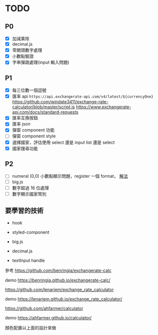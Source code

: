 # TODO

## P0

- [x] 加減乘除
- [x] decimal.js
- [x] 零開頭數字處理
- [x] 小數點驗證
- [x] 字串彈跳處理(input 輸入問題)

## P1

- [x] 每三位數一個逗號
- [x] 匯率 api `https://api.exchangerate-api.com/v4/latest/${currencyOne}` https://github.com/windate3411/exchange-rate-calculator/blob/master/script.js
      https://www.exchangerate-api.com/docs/standard-requests
- [x] 匯率互換按鈕
- [x] 匯率 json
- [x] 彈窗 component 功能
- [ ] 彈窗 component style
- [x] 選擇國家，評估使用 select 還是 input list 還是 select
- [x] 國家搜尋功能

## P2

- [ ] numeral (0,0) 小數點顯示問題，register 一個 format， [解法](https://stackoverflow.com/questions/63503163/custom-format-in-numeral-js-negative-number-20-to-be-20)
- [ ] big.js
- [ ] 數字超過 16 位處理
- [ ] 數字顯示國家幣別

## 要學習的技術

- hook

- styled-component

- big.js

- decimal.js

- textInput handle

參考
https://github.com/benringia/exchangerate-calc

demo https://benringia.github.io/exchangerate-calc/

https://github.com/lenariem/exchange_rate_calculator

demo https://lenariem.github.io/exchange_rate_calculator/

https://github.com/ahfarmer/calculator

demo https://ahfarmer.github.io/calculator/

顏色配置以上面的設計來做
